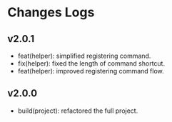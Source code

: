 # Changes Logs

[Dep:LRT.Core]: https://github.com/litert/core.js

## v2.0.1

- feat(helper): simplified registering command.
- fix(helper): fixed the length of command shortcut.
- feat(helper): improved registering command flow.

## v2.0.0

- build(project): refactored the full project.

